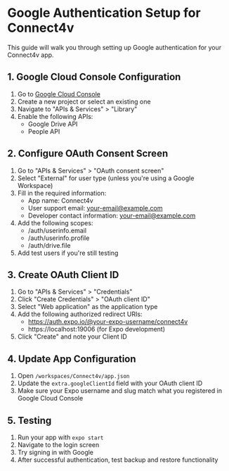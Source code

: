 # Google Authentication Setup for Connect4v

This guide will walk you through setting up Google authentication for your Connect4v app.

## 1. Google Cloud Console Configuration

1. Go to [Google Cloud Console](https://console.cloud.google.com/)
2. Create a new project or select an existing one
3. Navigate to "APIs & Services" > "Library"
4. Enable the following APIs:
   - Google Drive API
   - People API

## 2. Configure OAuth Consent Screen

1. Go to "APIs & Services" > "OAuth consent screen"
2. Select "External" for user type (unless you're using a Google Workspace)
3. Fill in the required information:
   - App name: Connect4v
   - User support email: your-email@example.com
   - Developer contact information: your-email@example.com
4. Add the following scopes:
   - /auth/userinfo.email
   - /auth/userinfo.profile
   - /auth/drive.file
5. Add test users if you're still testing

## 3. Create OAuth Client ID

1. Go to "APIs & Services" > "Credentials"
2. Click "Create Credentials" > "OAuth client ID"
3. Select "Web application" as the application type
4. Add the following authorized redirect URIs:
   - https://auth.expo.io/@your-expo-username/connect4v
   - https://localhost:19006 (for Expo development)
5. Click "Create" and note your Client ID

## 4. Update App Configuration

1. Open `/workspaces/Connect4v/app.json`
2. Update the `extra.googleClientId` field with your OAuth client ID
3. Make sure your Expo username and slug match what you registered in Google Cloud Console

## 5. Testing

1. Run your app with `expo start`
2. Navigate to the login screen
3. Try signing in with Google
4. After successful authentication, test backup and restore functionality
